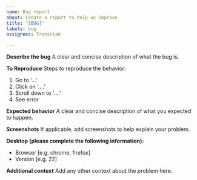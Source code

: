 ```yaml
---
name: Bug report
about: Create a report to help us improve
title: "[BUG]"
labels: bug
assignees: Transrian

---
```


**Describe the bug**
A clear and concise description of what the bug is.

**To Reproduce**
Steps to reproduce the behavior:
1. Go to '...'
2. Click on '....'
3. Scroll down to '....'
4. See error

**Expected behavior**
A clear and concise description of what you expected to happen.

**Screenshots**
If applicable, add screenshots to help explain your problem.

**Desktop (please complete the following information):**
 - Browser [e.g. chrome, firefox]
 - Version [e.g. 22]

**Additional context**
Add any other context about the problem here.
